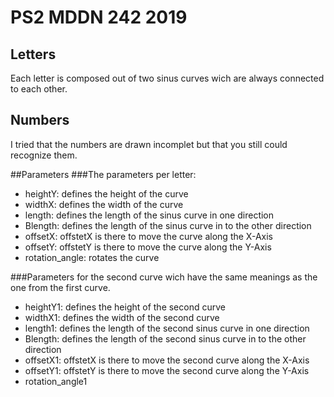 # PS2 MDDN 242 2019
## Letters
Each letter is composed out of two sinus curves wich are always connected to each other.
## Numbers
I tried that the numbers are drawn incomplet but that you still could recognize them. 

##Parameters
###The parameters per letter:
- heightY: defines the height of the curve
- widthX: defines the width of the curve
- length: defines the length of the sinus curve in one direction
- Blength: defines the length of the sinus curve in to the other direction
- offsetX: offstetX is there to move the curve along the X-Axis
- offsetY: offstetY is there to move the curve along the Y-Axis
- rotation_angle: rotates the curve 

###Parameters for the second curve wich have the same meanings as the one from the first curve.
- heightY1: defines the height of the second curve
- widthX1: defines the width of the second curve
- length1: defines the length of the second sinus curve in one direction
- Blength: defines the length of the second sinus curve in to the other direction
- offsetX1: offstetX is there to move the second curve along the X-Axis
- offsetY1: offstetY is there to move the second curve along the Y-Axis
- rotation_angle1